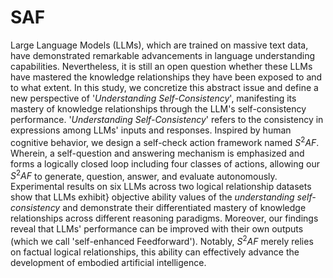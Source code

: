 # SAF
Large Language Models (LLMs), which are trained on massive text data, have demonstrated remarkable advancements in language understanding capabilities. Nevertheless, it is still an open question whether these LLMs have mastered the knowledge relationships they have been exposed to and to what extent. In this study, we concretize this abstract issue and define a new perspective of '_Understanding Self-Consistency_', manifesting its mastery of knowledge relationships through the LLM's self-consistency performance. '_Understanding Self-Consistency_' refers to the consistency in expressions among LLMs' inputs and responses. Inspired by human cognitive behavior, we design a self-check action framework named $S^{2}AF$. Wherein, a self-question and answering mechanism is emphasized and forms a logically closed loop including four classes of actions, allowing our $S^{2}AF$ to generate, question, answer, and evaluate autonomously. Experimental results on six LLMs across two logical relationship datasets show that LLMs exhibit} objective ability values of the _understanding self-consistency_ and demonstrate their differentiated mastery of knowledge relationships across different reasoning paradigms. Moreover, our findings reveal that LLMs' performance can be improved with their own outputs (which we call 'self-enhanced Feedforward'). Notably, $S^{2}AF$ merely relies on factual logical relationships, this ability can effectively advance the development of embodied artificial intelligence.
